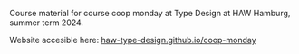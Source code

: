 Course material for course coop monday at Type Design at HAW Hamburg, summer term 2024.

Website accesible here:
[haw-type-design.github.io/coop-monday](haw-type-design.github.io/coop-monday)
